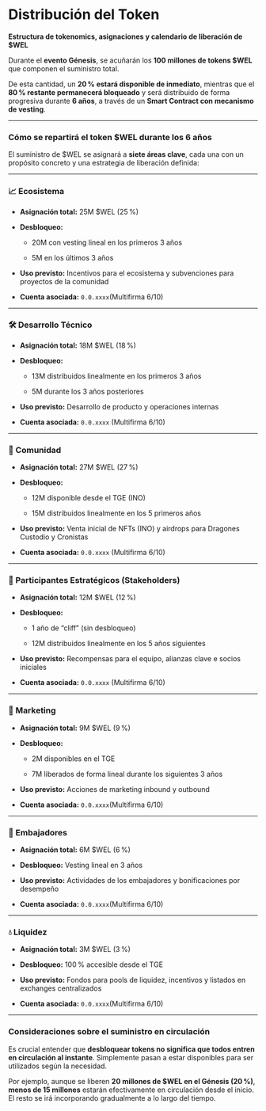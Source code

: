 # Distribución del Token

**Estructura de tokenomics, asignaciones y calendario de liberación de $WEL**

Durante el **evento Génesis**, se acuñarán los **100 millones de tokens $WEL** que componen el suministro total.

De esta cantidad, un **20 % estará disponible de inmediato**, mientras que el **80 % restante permanecerá bloqueado** y será distribuido de forma progresiva durante **6 años**, a través de un **Smart Contract con mecanismo de vesting**.

* * *

### Cómo se repartirá el token $WEL durante los 6 años

El suministro de $WEL se asignará a **siete áreas clave**, cada una con un propósito concreto y una estrategia de liberación definida:

* * *

### 📈 Ecosistema

-   **Asignación total:** 25M $WEL (25 %)

-   **Desbloqueo:**

    -   20M con vesting lineal en los primeros 3 años

    -   5M en los últimos 3 años

-   **Uso previsto:** Incentivos para el ecosistema y subvenciones para proyectos de la comunidad

-   **Cuenta asociada:** `0.0.xxxx`(Multifirma 6/10)


* * *

### 🛠️ Desarrollo Técnico

-   **Asignación total:** 18M $WEL (18 %)

-   **Desbloqueo:**

    -   13M distribuidos linealmente en los primeros 3 años

    -   5M durante los 3 años posteriores

-   **Uso previsto:** Desarrollo de producto y operaciones internas

-   **Cuenta asociada:** `0.0.xxxx` (Multifirma 6/10)


* * *

### 👥 Comunidad

-   **Asignación total:** 27M $WEL (27 %)

-   **Desbloqueo:**

    -   12M disponible desde el TGE (INO)

    -   15M distribuidos linealmente en los 5 primeros años

-   **Uso previsto:** Venta inicial de NFTs (INO) y airdrops para Dragones Custodio y Cronistas

-   **Cuenta asociada:** `0.0.xxxx` (Multifirma 6/10)


* * *

### 🤝 Participantes Estratégicos (Stakeholders)

-   **Asignación total:** 12M $WEL (12 %)

-   **Desbloqueo:**

    -   1 año de “cliff” (sin desbloqueo)

    -   12M distribuidos linealmente en los 5 años siguientes

-   **Uso previsto:** Recompensas para el equipo, alianzas clave e socios iniciales

-   **Cuenta asociada:** `0.0.xxxx` (Multifirma 6/10)


* * *

### 📣 Marketing

-   **Asignación total:** 9M $WEL (9 %)

-   **Desbloqueo:**

    -   2M disponibles en el TGE

    -   7M liberados de forma lineal durante los siguientes 3 años

-   **Uso previsto:** Acciones de marketing inbound y outbound

-   **Cuenta asociada:** `0.0.xxxx`(Multifirma 6/10)


* * *

### 🧠 Embajadores

-   **Asignación total:** 6M $WEL (6 %)

-   **Desbloqueo:** Vesting lineal en 3 años

-   **Uso previsto:** Actividades de los embajadores y bonificaciones por desempeño

-   **Cuenta asociada:** `0.0.xxxx`(Multifirma 6/10)


* * *

### 💧 Liquidez

-   **Asignación total:** 3M $WEL (3 %)

-   **Desbloqueo:** 100 % accesible desde el TGE

-   **Uso previsto:** Fondos para pools de liquidez, incentivos y listados en exchanges centralizados

-   **Cuenta asociada:** `0.0.xxxx`(Multifirma 6/10)


* * *

### Consideraciones sobre el suministro en circulación

Es crucial entender que **desbloquear tokens no significa que todos entren en circulación al instante**. Simplemente pasan a estar disponibles para ser utilizados según la necesidad.

Por ejemplo, aunque se liberen **20 millones de $WEL en el Génesis (20 %)**, **menos de 15 millones** estarán efectivamente en circulación desde el inicio. El resto se irá incorporando gradualmente a lo largo del tiempo.